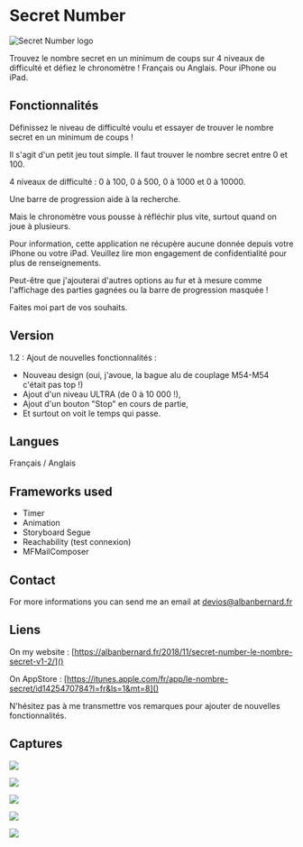 # Secret Number

![Secret Number logo](https://albanbernard.fr/ABApps/SecretNumber160.jpg)

Trouvez le nombre secret en un minimum de coups sur 4 niveaux de difficulté et défiez le chronomètre !
Français ou Anglais. Pour iPhone ou iPad.

## Fonctionnalités

Définissez le niveau de difficulté voulu et essayer de trouver le nombre secret en un minimum de coups !

Il s'agit d'un petit jeu tout simple. Il faut trouver le nombre secret entre 0 et 100.

4 niveaux de difficulté : 0 à 100, 0 à 500, 0 à 1000 et 0 à 10000.

Une barre de progression aide à la recherche.

Mais le chronomètre vous pousse à réfléchir plus vite, surtout quand on joue à plusieurs.

Pour information, cette application ne récupère aucune donnée depuis votre iPhone ou votre iPad. Veuillez lire mon engagement de confidentialité pour plus de renseignements.

Peut-être que j'ajouterai d'autres options au fur et à mesure comme l'affichage des parties gagnées ou la barre de progression masquée !

Faites moi part de vos souhaits.
## Version

1.2 : Ajout de nouvelles fonctionnalités :

- Nouveau design (oui, j'avoue, la bague alu de couplage M54-M54 c'était pas top !)
- Ajout d'un niveau ULTRA (de 0 à 10 000 !),
- Ajout d'un bouton "Stop" en cours de partie,
- Et surtout on voit le temps qui passe.


## Langues

Français / Anglais

## Frameworks used

- Timer
- Animation
- Storyboard Segue
- Reachability (test connexion)
- MFMailComposer


## Contact

For more informations you can send me an email at  <devios@albanbernard.fr> 

## Liens

On my website : [https://albanbernard.fr/2018/11/secret-number-le-nombre-secret-v1-2/]()

On AppStore : [https://itunes.apple.com/fr/app/le-nombre-secret/id1425470784?l=fr&ls=1&mt=8]()

N'hésitez pas à me transmettre vos remarques pour ajouter de nouvelles fonctionnalités.


## Captures
![](https://albanbernard.fr/ABApps/SecretNumber/Simulator%20Screen%20Shot%20-%20iPhone%206s%20Plus%20-%202018-11-23%20at%2010.20.41.png)

![](https://albanbernard.fr/ABApps/SecretNumber/Simulator%20Screen%20Shot%20-%20iPhone%206s%20Plus%20-%202018-11-23%20at%2010.26.17.png)

![](https://albanbernard.fr/ABApps/SecretNumber/Simulator%20Screen%20Shot%20-%20iPhone%206s%20Plus%20-%202018-11-23%20at%2010.28.44.png)

![](https://albanbernard.fr/ABApps/SecretNumber/Simulator%20Screen%20Shot%20-%20iPhone%206s%20Plus%20-%202018-11-23%20at%2010.29.15.png)

![](https://albanbernard.fr/ABApps/SecretNumber/Simulator%20Screen%20Shot%20-%20iPhone%206s%20Plus%20-%202018-11-23%20at%2010.29.32.png)
